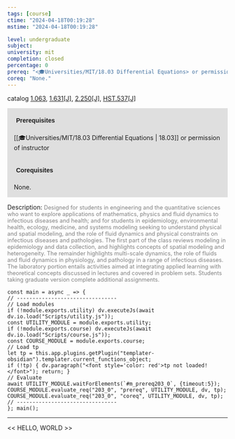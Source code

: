 ```yaml
---
tags: [course]
ctime: "2024-04-18T00:19:28"
mstime: "2024-04-18T00:19:28"

level: undergraduate
subject: 
university: mit
completion: closed
percentage: 0
prereq: "<🎓Universities/MIT/18.03 Differential Equations> or permission of instructor"
coreq: "None."
---
```


catalog [1.063](http://student.mit.edu/catalog/m1a.html#1.063), [1.631[J]](http://student.mit.edu/catalog/m1c.html#1.631), [2.250[J]](http://student.mit.edu/catalog/m2b.html#2.250), [HST.537[J]](http://student.mit.edu/catalog/mHSTa.html#HST.537)

<span style="display: block; padding: 15px; background-color: rgb(100, 100, 100, 0.2);"><font id="m_prereq203_0" style="display: block; font-family: Arial, sans-serif; font-weight: bold; padding: 5px">Prerequisites</font><br><span id="prereq203_0">[[🎓Universities/MIT/18.03 Differential Equations | 18.03]] or permission of instructor</span></span>
<span style="display: block; padding: 15px; background-color: rgb(100, 100, 100, 0.2);"><font id="m_coreq203_0" style="display: block; font-family: Arial, sans-serif; font-weight: bold; padding: 5px">Corequisites</font><br><span id="coreq203_0">None.</span></span>

<font style="">Description:</font>
<font style="color: grey; font-size: 0.8rem;">Designed for students in engineering and the quantitative sciences who want to explore applications of mathematics, physics and fluid dynamics to infectious diseases and health; and for students in epidemiology, environmental health, ecology, medicine, and systems modeling seeking to understand physical and spatial modeling, and the role of fluid dynamics and physical constraints on infectious diseases and pathologies. The first part of the class reviews modeling in epidemiology and data collection, and highlights concepts of spatial modeling and heterogeneity. The remainder highlights multi-scale dynamics, the role of fluids and fluid dynamics in physiology, and pathology in a range of infectious diseases. The laboratory portion entails activities aimed at integrating applied learning with theoretical concepts discussed in lectures and covered in problem sets. Students taking graduate version complete additional assignments.</font>

```dataviewjs
const main = async _ => {
// --------------------------------
// Load modules
if (!module.exports.utility) dv.executeJs(await dv.io.load("Scripts/utility.js"));
const UTILITY_MODULE = module.exports.utility;
if (!module.exports.course) dv.executeJs(await dv.io.load("Scripts/course.js"));
const COURSE_MODULE = module.exports.course;
// Load tp
let tp = this.app.plugins.getPlugin("templater-obsidian").templater.current_functions_object;
if (!tp) { dv.paragraph("<font style='color: red'>tp not loaded!</font>"); return; }
// Evaluate
await UTILITY_MODULE.waitForElements(`#m_prereq203_0`, {timeout:5});
COURSE_MODULE.evaluate_req("203_0", "prereq", UTILITY_MODULE, dv, tp);
COURSE_MODULE.evaluate_req("203_0", "coreq", UTILITY_MODULE, dv, tp);
// --------------------------------
}; main();
```

---

<< HELLO, WORLD >>
